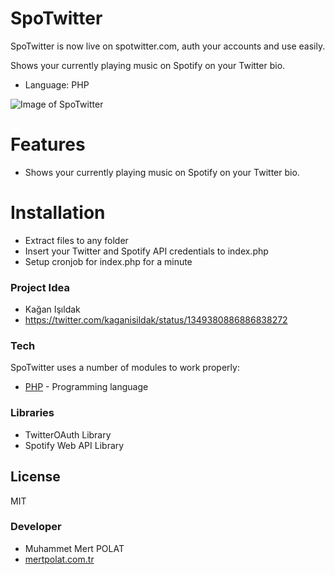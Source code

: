 # SpoTwitter

SpoTwitter is now live on spotwitter.com, auth your accounts and use easily.

Shows your currently playing music on Spotify on your Twitter bio.

  - Language: PHP

![Image of SpoTwitter](https://i.hizliresim.com/T2XZDk.png)

# Features

  - Shows your currently playing music on Spotify on your Twitter bio.

# Installation

- Extract files to any folder
- Insert your Twitter and Spotify API credentials to index.php
- Setup cronjob for index.php for a minute

### Project Idea

- Kağan Işıldak
- https://twitter.com/kaganisildak/status/1349380886886838272

### Tech

SpoTwitter uses a number of modules to work properly:

* [PHP] - Programming language

### Libraries

- TwitterOAuth Library
- Spotify Web API Library

License
----

MIT

### Developer

- Muhammet Mert POLAT
- [mertpolat.com.tr]

[//]: # (These are reference links used in the body of this note and get stripped out when the markdown processor does its job. There is no need to format nicely because it shouldn't be seen. Thanks SO - http://stackoverflow.com/questions/4823468/store-comments-in-markdown-syntax)

   [PHP]: <http://php.net>
   [mertpolat.com.tr]: <https://mertpolat.com.tr>
   [spotwitter.com]: <https://spotwitter.com>

